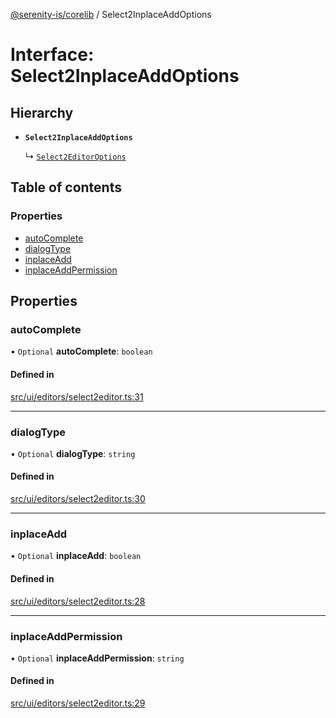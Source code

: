 [@serenity-is/corelib](../README.md) / Select2InplaceAddOptions

# Interface: Select2InplaceAddOptions

## Hierarchy

- **`Select2InplaceAddOptions`**

  ↳ [`Select2EditorOptions`](Select2EditorOptions.md)

## Table of contents

### Properties

- [autoComplete](Select2InplaceAddOptions.md#autocomplete)
- [dialogType](Select2InplaceAddOptions.md#dialogtype)
- [inplaceAdd](Select2InplaceAddOptions.md#inplaceadd)
- [inplaceAddPermission](Select2InplaceAddOptions.md#inplaceaddpermission)

## Properties

### autoComplete

• `Optional` **autoComplete**: `boolean`

#### Defined in

[src/ui/editors/select2editor.ts:31](https://github.com/serenity-is/serenity/blob/master/packages/corelib/src/ui/editors/select2editor.ts#L31)

___

### dialogType

• `Optional` **dialogType**: `string`

#### Defined in

[src/ui/editors/select2editor.ts:30](https://github.com/serenity-is/serenity/blob/master/packages/corelib/src/ui/editors/select2editor.ts#L30)

___

### inplaceAdd

• `Optional` **inplaceAdd**: `boolean`

#### Defined in

[src/ui/editors/select2editor.ts:28](https://github.com/serenity-is/serenity/blob/master/packages/corelib/src/ui/editors/select2editor.ts#L28)

___

### inplaceAddPermission

• `Optional` **inplaceAddPermission**: `string`

#### Defined in

[src/ui/editors/select2editor.ts:29](https://github.com/serenity-is/serenity/blob/master/packages/corelib/src/ui/editors/select2editor.ts#L29)
